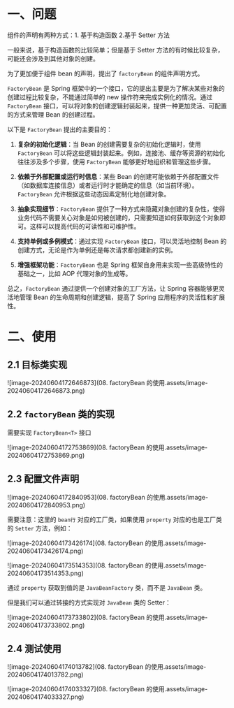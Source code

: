 # 一、问题

组件的声明有两种方式：1. 基于构造函数   2.基于 Setter 方法

一般来说，基于构造函数的比较简单；但是基于 Setter 方法的有时候比较复杂，可能还会涉及到其他对象的创建。

为了更加便于组件 bean 的声明，提出了 `factoryBean` 的组件声明方式。



`FactoryBean` 是 Spring 框架中的一个接口，它的提出主要是为了解决某些对象的创建过程比较复杂，不能通过简单的 new 操作符来完成实例化的情况。通过 `FactoryBean` 接口，可以将对象的创建逻辑封装起来，提供一种更加灵活、可配置的方式来管理 Bean 的创建过程。

以下是 `FactoryBean` 提出的主要目的：

1. **复杂的初始化逻辑**：当 Bean 的创建需要复杂的初始化逻辑时，使用 `FactoryBean` 可以将这些逻辑封装起来。例如，连接池、缓存等资源的初始化往往涉及多个步骤，使用 `FactoryBean` 能够更好地组织和管理这些步骤。

2. **依赖于外部配置或运行时信息**：某些 Bean 的创建可能依赖于外部配置文件（如数据库连接信息）或者运行时才能确定的信息（如当前环境）。`FactoryBean` 允许根据这些动态因素定制化地创建对象。

3. **抽象实现细节**：`FactoryBean` 提供了一种方式来隐藏对象创建的复杂性，使得业务代码不需要关心对象是如何被创建的，只需要知道如何获取到这个对象即可。这样可以提高代码的可读性和可维护性。

4. **支持单例或多例模式**：通过实现 `FactoryBean` 接口，可以灵活地控制 Bean 的创建方式，无论是作为单例还是每次请求都创建新的实例。

5. **增强框架功能**：`FactoryBean` 也是 Spring 框架自身用来实现一些高级特性的基础之一，比如 AOP 代理对象的生成等。

总之，`FactoryBean` 通过提供一个创建对象的工厂方法，让 Spring 容器能够更灵活地管理 Bean 的生命周期和创建逻辑，提高了 Spring 应用程序的灵活性和扩展性。



# 二、使用

## 2.1 目标类实现

![image-20240604172646873](08. factoryBean 的使用.assets/image-20240604172646873.png)

## 2.2 `factoryBean` 类的实现

需要实现 `FactoryBean<T>` 接口

![image-20240604172753869](08. factoryBean 的使用.assets/image-20240604172753869.png)

## 2.3 配置文件声明

![image-20240604172840953](08. factoryBean 的使用.assets/image-20240604172840953.png)

需要注意：这里的 `bean行` 对应的工厂类，如果使用 `property` 对应的也是工厂类的 `Setter` 方法，例如：

![image-20240604173426174](08. factoryBean 的使用.assets/image-20240604173426174.png)

![image-20240604173514353](08. factoryBean 的使用.assets/image-20240604173514353.png)

通过 `property` 获取到值的是 `JavaBeanFactory` 类，而不是 `JavaBean` 类。

但是我们可以通过转接的方式实现对 `JavaBean` 类的 Setter：

![image-20240604173733802](08. factoryBean 的使用.assets/image-20240604173733802.png)

## 2.4 测试使用

![image-20240604174013782](08. factoryBean 的使用.assets/image-20240604174013782.png)

![image-20240604174033327](08. factoryBean 的使用.assets/image-20240604174033327.png)
